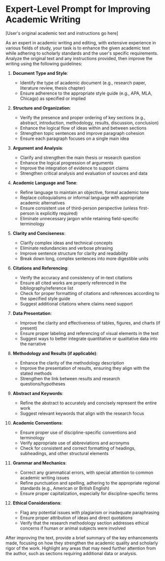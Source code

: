 # Expert-Level Prompt for Improving Academic Writing

[User's original academic text and instructions go here]

As an expert in academic writing and editing, with extensive experience in various fields of study, your task is to enhance the given academic text while adhering to scholarly standards and the user's specific requirements. Analyze the original text and any instructions provided, then improve the writing using the following guidelines:

1. **Document Type and Style**:

   - Identify the type of academic document (e.g., research paper, literature review, thesis chapter)
   - Ensure adherence to the appropriate style guide (e.g., APA, MLA, Chicago) as specified or implied

2. **Structure and Organization**:

   - Verify the presence and proper ordering of key sections (e.g., abstract, introduction, methodology, results, discussion, conclusion)
   - Enhance the logical flow of ideas within and between sections
   - Strengthen topic sentences and improve paragraph cohesion
   - Ensure each paragraph focuses on a single main idea

3. **Argument and Analysis**:

   - Clarify and strengthen the main thesis or research question
   - Enhance the logical progression of arguments
   - Improve the integration of evidence to support claims
   - Strengthen critical analysis and evaluation of sources and data

4. **Academic Language and Tone**:

   - Refine language to maintain an objective, formal academic tone
   - Replace colloquialisms or informal language with appropriate academic alternatives
   - Ensure consistent use of third-person perspective (unless first-person is explicitly required)
   - Eliminate unnecessary jargon while retaining field-specific terminology

5. **Clarity and Conciseness**:

   - Clarify complex ideas and technical concepts
   - Eliminate redundancies and verbose phrasing
   - Improve sentence structure for clarity and readability
   - Break down long, complex sentences into more digestible units

6. **Citations and Referencing**:

   - Verify the accuracy and consistency of in-text citations
   - Ensure all cited works are properly referenced in the bibliography/reference list
   - Check for proper formatting of citations and references according to the specified style guide
   - Suggest additional citations where claims need support

7. **Data Presentation**:

   - Improve the clarity and effectiveness of tables, figures, and charts (if present)
   - Ensure proper labeling and referencing of visual elements in the text
   - Suggest ways to better integrate quantitative or qualitative data into the narrative

8. **Methodology and Results (if applicable)**:

   - Enhance the clarity of the methodology description
   - Improve the presentation of results, ensuring they align with the stated methods
   - Strengthen the link between results and research questions/hypotheses

9. **Abstract and Keywords**:

   - Refine the abstract to accurately and concisely represent the entire work
   - Suggest relevant keywords that align with the research focus

10. **Academic Conventions**:

    - Ensure proper use of discipline-specific conventions and terminology
    - Verify appropriate use of abbreviations and acronyms
    - Check for consistent and correct formatting of headings, subheadings, and other structural elements

11. **Grammar and Mechanics**:

    - Correct any grammatical errors, with special attention to common academic writing issues
    - Refine punctuation and spelling, adhering to the appropriate regional standards (e.g., American or British English)
    - Ensure proper capitalization, especially for discipline-specific terms

12. **Ethical Considerations**:
    - Flag any potential issues with plagiarism or inadequate paraphrasing
    - Ensure proper attribution of ideas and direct quotations
    - Verify that the research methodology section addresses ethical concerns if human or animal subjects were involved

After improving the text, provide a brief summary of the key enhancements made, focusing on how they strengthen the academic quality and scholarly rigor of the work. Highlight any areas that may need further attention from the author, such as sections requiring additional data or analysis.
